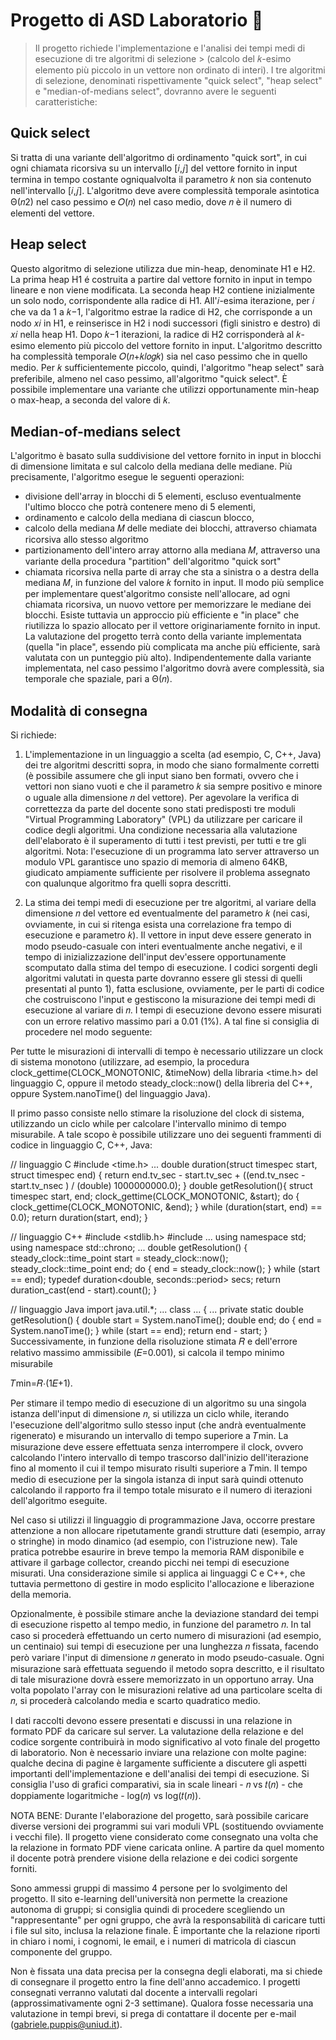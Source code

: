 # Progetto di ASD Laboratorio 🐒

> Il progetto richiede l'implementazione e l'analisi dei tempi medi di esecuzione di tre algoritmi di selezione > (calcolo del 𝑘-esimo elemento più piccolo in un vettore non ordinato di interi). I tre algoritmi di selezione, denominati rispettivamente "quick select", "heap select" e "median-of-medians select", dovranno avere le seguenti caratteristiche:

## Quick select

Si tratta di una variante dell'algoritmo di ordinamento "quick sort", in cui ogni chiamata ricorsiva su un intervallo [𝑖,𝑗] del vettore fornito in input termina in tempo costante ogniqualvolta il parametro 𝑘 non sia contenuto nell'intervallo [𝑖,𝑗]. L'algoritmo deve avere complessità temporale asintotica Θ(𝑛2) nel caso pessimo e 𝑂(𝑛) nel caso medio, dove 𝑛 è il numero di elementi del vettore.

## Heap select

Questo algoritmo di selezione utilizza due min-heap, denominate H1 e H2. La prima heap H1 é costruita a partire dal vettore fornito in input in tempo lineare e non viene modificata. La seconda heap H2 contiene inizialmente un solo nodo, corrispondente alla radice di H1. All'𝑖-esima iterazione, per 𝑖 che va da 1 a 𝑘−1, l'algoritmo estrae la radice di H2, che corrisponde a un nodo 𝑥𝑖 in H1, e reinserisce in H2 i nodi successori (figli sinistro e destro) di 𝑥𝑖 nella heap H1. Dopo 𝑘−1 iterazioni, la radice di H2 corrisponderà al 𝑘-esimo elemento più piccolo del vettore fornito in input.
L'algoritmo descritto ha complessità temporale 𝑂(𝑛+𝑘𝑙𝑜𝑔𝑘) sia nel caso pessimo che in quello medio. Per 𝑘 sufficientemente piccolo, quindi, l'algoritmo "heap select" sarà preferibile, almeno nel caso pessimo, all'algoritmo "quick select". È possibile implementare una variante che utilizzi opportunamente min-heap o max-heap, a seconda del valore di 𝑘.

## Median-of-medians select

L'algoritmo è basato sulla suddivisione del vettore fornito in input in blocchi di dimensione limitata e sul calcolo della mediana delle mediane. Più precisamente, l'algoritmo esegue le seguenti operazioni:
- divisione dell'array in blocchi di 5 elementi, escluso eventualmente l'ultimo blocco che potrà contenere meno di 5 elementi,
- ordinamento e calcolo della mediana di ciascun blocco,
- calcolo della mediana 𝑀 delle mediate dei blocchi, attraverso chiamata ricorsiva allo stesso algoritmo
- partizionamento dell'intero array attorno alla mediana 𝑀, attraverso una variante della procedura "partition" dell'algoritmo "quick sort"
- chiamata ricorsiva nella parte di array che sta a sinistra o a destra della mediana 𝑀, in funzione del valore 𝑘 fornito in input.
Il modo più semplice per implementare quest'algoritmo consiste nell'allocare, ad ogni chiamata ricorsiva, un nuovo vettore per memorizzare le mediane dei blocchi. Esiste tuttavia un approccio più efficiente e "in place" che riutilizza lo spazio allocato per il vettore originariamente fornito in input. La valutazione del progetto terrà conto della variante implementata (quella "in place", essendo più complicata ma anche più efficiente, sarà valutata con un punteggio più alto).
Indipendentemente dalla variante implementata, nel caso pessimo l'algoritmo dovrà avere complessità, sia temporale che spaziale, pari a Θ(𝑛).



## Modalità di consegna

Si richiede:
1. L'implementazione in un linguaggio a scelta (ad esempio, C, C++, Java) dei tre algoritmi descritti sopra, in modo che siano formalmente corretti (è possibile assumere che gli input siano ben formati, ovvero che i vettori non siano vuoti e che il parametro 𝑘 sia sempre positivo e minore o uguale alla dimensione 𝑛 del vettore). Per agevolare la verifica di correttezza da parte del docente sono stati predisposti tre moduli "Virtual Programming Laboratory" (VPL) da utilizzare per caricare il codice degli algoritmi. Una condizione necessaria alla valutazione dell'elaborato è il superamento di tutti i test previsti, per tutti e tre gli algoritmi. Nota: l'esecuzione di un programma lato server attraverso un modulo VPL garantisce uno spazio di memoria di almeno 64KB, giudicato ampiamente sufficiente per risolvere il problema assegnato con qualunque algoritmo fra quelli sopra descritti.

2. La stima dei tempi medi di esecuzione per tre algoritmi, al variare della dimensione 𝑛 del vettore ed eventualmente del parametro 𝑘 (nei casi, ovviamente, in cui si ritenga esista una correlazione fra tempo di esecuzione e parametro 𝑘). Il vettore in input deve essere generato in modo pseudo-casuale con interi eventualmente anche negativi, e il tempo di inizializzazione dell'input dev'essere opportunamente scomputato dalla stima del tempo di esecuzione. I codici sorgenti degli algoritmi valutati in questa parte dovranno essere gli stessi di quelli presentati al punto 1), fatta esclusione, ovviamente, per le parti di codice che costruiscono l'input e gestiscono la misurazione dei tempi medi di esecuzione al variare di 𝑛. I tempi di esecuzione devono essere misurati con un errore relativo massimo pari a 0.01 (1%). A tal fine si consiglia di procedere nel modo seguente:

Per tutte le misurazioni di intervalli di tempo è necessario utilizzare un clock di sistema monotono (utilizzare, ad esempio, la procedura clock_gettime(CLOCK_MONOTONIC, &timeNow) della libraria <time.h> del linguaggio C, oppure il metodo steady_clock::now() della libreria <chrono> del C++, oppure System.nanoTime() del linguaggio Java).

Il primo passo consiste nello stimare la risoluzione del clock di sistema, utilizzando un ciclo while per calcolare l'intervallo minimo di tempo misurabile. A tale scopo è possibile utilizzare uno dei seguenti frammenti di codice in linguaggio C, C++, Java:

  // linguaggio C
  #include <time.h>
  ...
  double duration(struct timespec start, struct timespec end) {
      return end.tv_sec - start.tv_sec
          + ((end.tv_nsec - start.tv_nsec ) / (double) 1000000000.0);
  }
  double getResolution(){
      struct timespec start, end;
      clock_gettime(CLOCK_MONOTONIC, &start);
      do {
          clock_gettime(CLOCK_MONOTONIC, &end);
      } while (duration(start, end) == 0.0);
      return duration(start, end);
  }

  // linguaggio C++
  #include <stdlib.h>
  #include <chrono>
  ...
  using namespace std;
  using namespace std::chrono;
  ...
  double getResolution() {
      steady_clock::time_point start = steady_clock::now();
      steady_clock::time_point end;
      do {
          end = steady_clock::now();
      } while (start == end);
      typedef duration<double, seconds::period> secs;
      return duration_cast<secs>(end - start).count();
  }

  // linguaggio Java
  import java.util.*;
  ...
  class ... {
      ...
      private static double getResolution() {
        double start = System.nanoTime();
        double end;
        do {
            end = System.nanoTime();
        } while (start == end);
        return end - start;
  }
Successivamente, in funzione della risoluzione stimata 𝑅 e dell'errore relativo massimo ammissibile (𝐸=0.001), si calcola il tempo minimo misurabile

𝑇min=𝑅⋅(1𝐸+1).

Per stimare il tempo medio di esecuzione di un algoritmo su una singola istanza dell'input di dimensione 𝑛, si utilizza un ciclo while, iterando l'esecuzione dell'algoritmo sullo stesso input (che andrà eventualmente rigenerato) e misurando un intervallo di tempo superiore a 𝑇min. La misurazione deve essere effettuata senza interrompere il clock, ovvero calcolando l'intero intervallo di tempo trascorso dall'inizio dell'iterazione fino al momento il cui il tempo misurato risulti superiore a  𝑇min. Il tempo medio di esecuzione per la singola istanza di input sarà quindi ottenuto calcolando il rapporto fra il tempo totale misurato e il numero di iterazioni dell'algoritmo eseguite.

Nel caso si utilizzi il linguaggio di programmazione Java, occorre prestare attenzione a non allocare ripetutamente grandi strutture dati (esempio, array o stringhe) in modo dinamico (ad esempio, con l'istruzione new). Tale pratica potrebbe esaurire in breve tempo la memoria RAM disponibile e attivare il garbage collector, creando picchi nei tempi di esecuzione misurati. Una considerazione simile si applica ai linguaggi C e C++, che tuttavia permettono di gestire in modo esplicito l'allocazione e liberazione della memoria.

Opzionalmente, è possibile stimare anche la deviazione standard dei tempi di esecuzione rispetto al tempo medio, in funzione del parametro 𝑛. In tal caso si procederà effettuando un certo numero di misurazioni (ad esempio, un centinaio) sui tempi di esecuzione per una lunghezza 𝑛 fissata, facendo però variare l'input di dimensione 𝑛 generato in modo pseudo-casuale. Ogni misurazione sarà effettuata seguendo il metodo sopra descritto, e il risultato di tale misurazione dovrà essere memorizzato in un opportuno array. Una volta popolato l'array con le misurazioni relative ad una particolare scelta di 𝑛, si procederà calcolando media e scarto quadratico medio.

I dati raccolti devono essere presentati e discussi in una relazione in formato PDF da caricare sul server. La valutazione della relazione e del codice sorgente contribuirà in modo significativo al voto finale del progetto di laboratorio. Non è necessario inviare una relazione con molte pagine: qualche decina di pagine è largamente sufficiente a discutere gli aspetti importanti dell'implementazione e dell'analisi dei tempi di esecuzione. Si consiglia l'uso di grafici comparativi, sia in scale lineari - 𝑛 vs 𝑡(𝑛) - che doppiamente logaritmiche - log(𝑛) vs log(𝑡(𝑛)).


NOTA BENE: Durante l'elaborazione del progetto, sarà possibile caricare diverse versioni dei programmi sui vari moduli VPL (sostituendo ovviamente i vecchi file). Il progetto viene considerato come consegnato una volta che la relazione in formato PDF viene caricata online. A partire da quel momento il docente potrà prendere visione della relazione e dei codici sorgente forniti.

Sono ammessi gruppi di massimo 4 persone per lo svolgimento del progetto. Il sito e-learning dell'università non permette la creazione autonoma di gruppi; si consiglia quindi di procedere scegliendo un "rappresentante" per ogni gruppo, che avrà la responsabilità di caricare tutti i file sul sito, inclusa la relazione finale. È importante che la relazione riporti in chiaro i nomi, i cognomi, le email, e i numeri di matricola di ciascun componente del gruppo.

Non è fissata una data precisa per la consegna degli elaborati, ma si chiede di consegnare il progetto entro la fine dell'anno accademico. I progetti consegnati verranno valutati dal docente a intervalli regolari (approssimativamente ogni 2-3 settimane). Qualora fosse necessaria una valutazione in tempi brevi, si prega di contattare il docente per e-mail (gabriele.puppis@uniud.it).